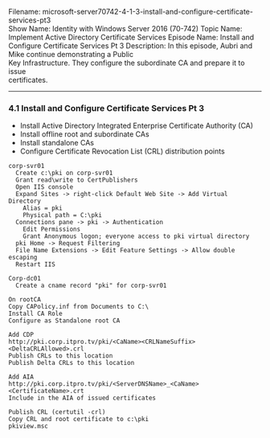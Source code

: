 Filename: microsoft-server70742-4-1-3-install-and-configure-certificate-services-pt3  
Show Name: Identity with Windows Server 2016 (70-742)
Topic Name: Implement Active Directory Certificate Services
Episode Name: Install and Configure Certificate Services Pt 3
Description: In this episode, Aubri and Mike continue demonstrating a Public  
Key Infrastructure. They configure the subordinate CA and prepare it to issue  
certificates.

---
### 4.1 Install and Configure Certificate Services Pt 3

* Install Active Directory Integrated Enterprise Certificate Authority (CA)
* Install offline root and subordinate CAs
* Install standalone CAs
* Configure Certificate Revocation List (CRL) distribution points

```
corp-svr01
  Create c:\pki on corp-svr01
  Grant read\write to CertPublishers
  Open IIS console
  Expand Sites -> right-click Default Web Site -> Add Virtual Directory
    Alias = pki
    Physical path = C:\pki
  Connections pane -> pki -> Authentication
    Edit Permissions
    Grant Anonymous logon; everyone access to pki virtual directory
  pki Home -> Request Filtering
  File Name Extensions -> Edit Feature Settings -> Allow double escaping
  Restart IIS
```
```
Corp-dc01
  Create a cname record "pki" for corp-svr01
```
```
On rootCA
Copy CAPolicy.inf from Documents to C:\
Install CA Role
Configure as Standalone root CA

Add CDP
http://pki.corp.itpro.tv/pki/<CaName><CRLNameSuffix><DeltaCRLAllowed>.crl
Publish CRLs to this location
Publish Delta CRLs to this location

Add AIA
http://pki.corp.itpro.tv/pki/<ServerDNSName>_<CaName><CertificateName>.crt
Include in the AIA of issued certificates

Publish CRL (certutil -crl)
Copy CRL and root certificate to c:\pki
pkiview.msc

```
